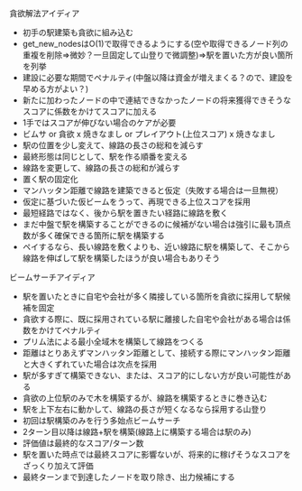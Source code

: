 貪欲解法アイディア
- 初手の駅建築も貪欲に組み込む
- get_new_nodesはO(1)で取得できるようにする(空や取得できるノード列の重複を削除=>微妙？一旦固定して山登りで微調整)=>駅を置いた方が良い箇所を列挙
- 建設に必要な期間でペナルティ(中盤以降は資金が増えまくる？ので、建設を早める方がよい？)
- 新たに加わったノードの中で連結できなかったノードの将来獲得できそうなスコアに係数をかけてスコアに加える
- 1手ではスコアが伸びない場合のケアが必要
- ビムサ or 貪欲 x 焼きなまし or プレイアウト(上位スコア) x 焼きなまし
- 駅の位置を少し変えて、線路の長さの総和を減らす
- 最終形態は同じとして、駅を作る順番を変える
- 線路を変更して、線路の長さの総和が減らす
- 置く駅の固定化
- マンハッタン距離で線路を建築できると仮定（失敗する場合は一旦無視）
- 仮定に基づいた仮ビームをうって、再現できる上位スコアを採用
- 最短経路ではなく、後から駅を置きたい経路に線路を敷く
- まだ中盤で駅を構築することができるのに候補がない場合は強引に最も頂点数が多く確保できる箇所に駅を構築する
- ペイするなら、長い線路を敷くよりも、近い線路に駅を構築して、そこから線路を伸ばして駅を構築したほうが良い場合もありそう

ビームサーチアイディア
- 駅を置いたときに自宅や会社が多く隣接している箇所を貪欲に採用して駅候補を固定
- 貪欲する際に、既に採用されている駅に離接した自宅や会社がある場合は係数をかけてペナルティ
- プリム法による最小全域木を構築して線路をつくる
- 距離はとりあえずマンハッタン距離として、接続する際にマンハッタン距離と大きくずれていた場合は次点を採用
- 駅が多すぎて構築できない、または、スコア的にしない方が良い可能性がある
- 貪欲の上位駅のみで木を構築するが、線路を構築するときに巻き込む
- 駅を上下左右に動かして、線路の長さが短くなるなら採用する山登り
- 初回は駅構築のみを行う多始点ビームサーチ
- 2ターン目以降は線路+駅を構築(線路上に構築する場合は駅のみ)
- 評価値は最終的なスコア/ターン数
- 駅を置いた時点では最終スコアに影響ないが、将来的に稼げそうなスコアをざっくり加えて評価
- 最終ターンまで到達したノードを取り除き、出力候補にする
